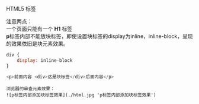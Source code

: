 HTML5 标签

注意两点：  
    一个页面只能有一个 **H1** 标签  
    **p**标签内部不能放块标签，即使设置块标签的display为inline，inline-block，呈现的效果依旧是块元素效果。

```js
div {
    display: inline-block
}

<p>前面内容 <div>这是块标签</div>后面内容</p>
```

```
浏览器的审查元素效果：
![p标签内部添加块标签效果](./html.jpg 'p标签内部添加块标签效果')
```



